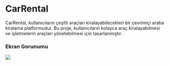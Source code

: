 <h1>CarRental</h1>

CarRental, kullanıcıların çeşitli araçları kiralayabilecekleri bir çevrimiçi araba kiralama platformudur. Bu proje, kullanıcıların kolayca araç kiralayabilmesi ve işletmelerin araçları yönetebilmesi için tasarlanmıştır.

<h3>Ekran Gorunumu</h3>

![](gif.gif)
